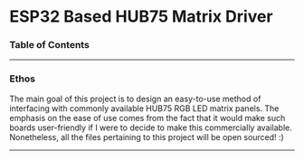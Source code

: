 # ESP32 Based HUB75 Matrix Driver
### Table of Contents



---
### Ethos
The main goal of this project is to design an easy-to-use method of interfacing with commonly available HUB75 RGB LED matrix panels. The emphasis on the ease of use comes from the fact that it would make such boards user-friendly if I were to decide to make this commercially available. Nonetheless, all the files pertaining to this project will be open sourced! :)

---
